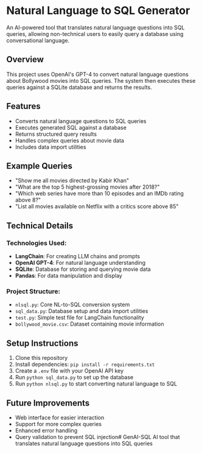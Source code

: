 # Natural Language to SQL Generator

An AI-powered tool that translates natural language questions into SQL queries, allowing non-technical users to easily query a database using conversational language.

## Overview

This project uses OpenAI's GPT-4 to convert natural language questions about Bollywood movies into SQL queries. The system then executes these queries against a SQLite database and returns the results.

## Features

- Converts natural language questions to SQL queries
- Executes generated SQL against a database
- Returns structured query results
- Handles complex queries about movie data
- Includes data import utilities

## Example Queries

- "Show me all movies directed by Kabir Khan"
- "What are the top 5 highest-grossing movies after 2018?"
- "Which web series have more than 10 episodes and an IMDb rating above 8?"
- "List all movies available on Netflix with a critics score above 85"

## Technical Details

### Technologies Used:
- **LangChain**: For creating LLM chains and prompts
- **OpenAI GPT-4**: For natural language understanding
- **SQLite**: Database for storing and querying movie data
- **Pandas**: For data manipulation and display

### Project Structure:
- `nlsql.py`: Core NL-to-SQL conversion system
- `sql_data.py`: Database setup and data import utilities
- `test.py`: Simple test file for LangChain functionality
- `bollywood_movie.csv`: Dataset containing movie information

## Setup Instructions

1. Clone this repository
2. Install dependencies: `pip install -r requirements.txt`
3. Create a `.env` file with your OpenAI API key
4. Run `python sql_data.py` to set up the database
5. Run `python nlsql.py` to start converting natural language to SQL

## Future Improvements

- Web interface for easier interaction
- Support for more complex queries
- Enhanced error handling
- Query validation to prevent SQL injection# GenAI-SQL
AI tool that translates natural language questions into SQL queries
